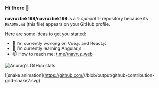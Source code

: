 ### Hi there 👋

**navruzbek199/navruzbek199** is a ✨ _special_ ✨ repository because its `README.md` (this file) appears on your GitHub profile.

Here are some ideas to get you started:

- 🔭 I’m currently working on Vue.js and React.js
- 🌱 I’m currently learning Angular.js
- 📫 How to reach me: [t.me//navruz_web](https://t.me//navruz_web)

![Anurag's GitHub stats](https://github-readme-stats.vercel.app/api?username=navruzbek199&show_icons=true&theme=transparent)

![snake animation](https://github.com/<seu navruzbek199>/<seu navruzbek199>/blob/output/github-contribution-grid-snake2.svg)
